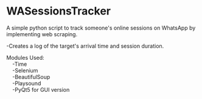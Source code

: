 # WASessionsTracker
A simple python script to track someone's online sessions on WhatsApp by implementing web scraping.

-Creates a log of the target's arrival time and session duration.

Modules Used:<br>
&nbsp; &nbsp; -Time <br>
&nbsp; &nbsp; -Selenium <br>
&nbsp; &nbsp; -BeautifulSoup <br>
&nbsp; &nbsp; -Playsound <br>
&nbsp; &nbsp; -PyQt5 for GUI version

